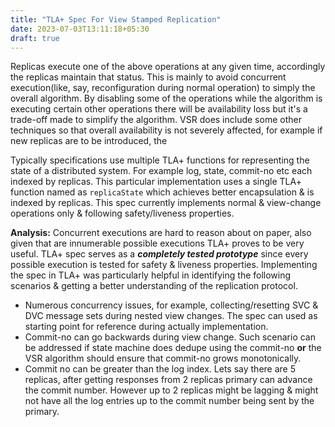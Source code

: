 ```yaml
---
title: "TLA+ Spec For View Stamped Replication"
date: 2023-07-03T13:11:18+05:30
draft: true
--- 
```


Replicas execute one of the above operations at any given time, accordingly the replicas maintain that status. 
This is mainly to avoid concurrent execution(like, say, reconfiguration during normal operation) to simply the overall algorithm. 
By disabling some of the operations while the algorithm is executing certain other operations there will be availability loss but it's 
a trade-off made to simplify the algorithm. VSR does include some other techniques so that overall availability is not severely affected, for example 
if new replicas are to be introduced, the  

Typically specifications use multiple TLA+ functions for representing the state of a distributed system. 
For example log, state, commit-no etc each indexed by replicas. This particular implementation uses a single TLA+ function named as `replicaState` which achieves better encapsulation & is indexed by replicas. This spec currently implements normal & view-change operations only & following safety/liveness properties. 


**Analysis:** 
Concurrent executions are hard to reason about on paper, also given that are innumerable possible executions TLA+ proves to be very useful. TLA+ spec serves as a ***completely tested prototype*** since every possible execution is tested for safety & liveness properties. Implementing the spec in TLA+ was particularly helpful in identifying the following scenarios & getting a better understanding of the replication protocol.

* Numerous concurrency issues, for example, collecting/resetting SVC & DVC message sets during nested view changes. The spec can used as starting point for reference during        actually implementation.  
* Commit-no can go backwards during view change. Such scenario can be addressed if state machine does dedupe using the commit-no **or** the VSR algorithm should ensure that commit-no grows monotonically.  
* Commit no can be greater than the log index. 
  Lets say there are 5 replicas, after getting responses from 2 replicas primary can advance the commit number. However up to 2 replicas might be lagging & might not have all the log entries up to the commit number being sent by the primary. 
